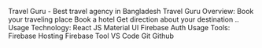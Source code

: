 Travel Guru - Best travel agency in Bangladesh
Travel Guru Overview:
Book your traveling place
Book a hotel
Get direction about your destination ..
Usage Technology:
React JS
Material UI
Firebase Auth
Usage Tools:
Firebase Hosting
Firebase Tool
VS Code
Git
Github
